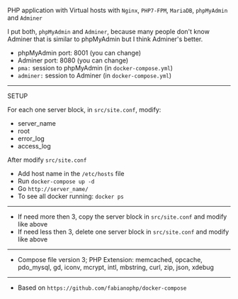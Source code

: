 PHP application with Virtual hosts with `Nginx`, `PHP7-FPM`, `MariaDB`, `phpMyAdmin` and `Adminer`

I put both, `phpMyAdmin` and `Adminer`, because many people don't know Adminer that is similar to phpMyAdmin but I think Adminer's better.
* phpMyAdmin port: 8001 (you can change)
* Adminer port: 8080 (you can change)
* `pma:` session to phpMyAdmin (in `docker-compose.yml`)
* `adminer:` session to Adminer (in `docker-compose.yml`)

----
SETUP

For each one server block, in `src/site.conf`, modify:
* server_name
* root
* error_log
* access_log

After modify `src/site.conf`
* Add host name in the `/etc/hosts` file
* Run `docker-compose up -d`
* Go `http://server_name/`
* To see all docker running: `docker ps`
----
* If need more then 3, copy the server block in `src/site.conf` and modify like above
* If need less then 3, delete one server block in `src/site.conf` and modify like above
----
* Compose file version 3; PHP Extension: memcached, opcache, pdo_mysql, gd, iconv, mcrypt, intl, mbstring, curl, zip, json, xdebug
----
* Based on `https://github.com/fabianophp/docker-compose`
